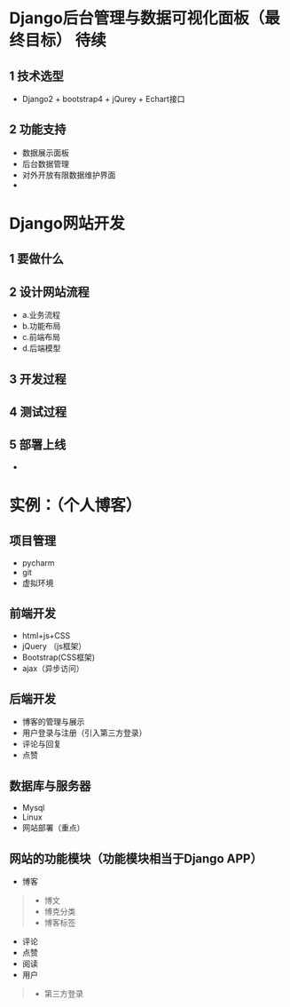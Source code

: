 # Django后台管理与数据可视化面板（最终目标） 待续

## 1 技术选型 
* Django2 + bootstrap4 + jQurey + Echart接口

## 2 功能支持
* 数据展示面板
* 后台数据管理
* 对外开放有限数据维护界面
* 

# Django网站开发

## 1 要做什么
## 2 设计网站流程
* a.业务流程
* b.功能布局
* c.前端布局
* d.后端模型
## 3 开发过程
## 4 测试过程
## 5 部署上线
*

# 实例：（个人博客）

## 项目管理
* pycharm
* git
* 虚拟环境
## 前端开发
* html+js+CSS
* jQuery （js框架）
* Bootstrap(CSS框架)
* ajax（异步访问）
## 后端开发
* 博客的管理与展示
* 用户登录与注册（引入第三方登录）
* 评论与回复
* 点赞
## 数据库与服务器
* Mysql
* Linux
* 网站部署（重点）

## 网站的功能模块（功能模块相当于Django APP）
* 博客
> + 博文
> + 博克分类
> + 博客标签
* 评论
* 点赞
* 阅读
* 用户
> + 第三方登录